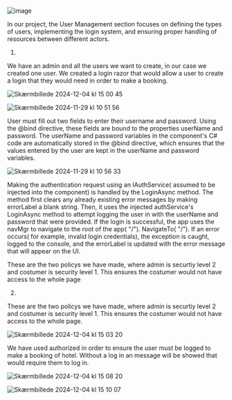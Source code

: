 ![image](https://github.com/user-attachments/assets/c1a1495f-e4cf-4e09-8851-28652cfb8830)

In our project, the User Management section focuses on defining the types of users, implementing the login system, and ensuring proper handling of resources between different actors.

1)
We have an admin and all the users we want to create, in our case we created one user. We created a login razor that would allow a user to create a login that they would need in order to make a booking.

![Skærmbillede 2024-12-04 kl  15 00 45](https://github.com/user-attachments/assets/d93ea09e-ff7d-4b9a-878b-ecdd36af865f)


![Skærmbillede 2024-11-29 kl  10 51 56](https://github.com/user-attachments/assets/9da95c91-cc57-43bf-8771-ae727ed4fa02)


User must fill out two fields to enter their username and password. Using the @bind directive, these fields are bound to the properties userName and password. The userName and password variables in the component's C# code are automatically stored in the @bind directive, which ensures that the values entered by the user are kept in the userName and password variables.

![Skærmbillede 2024-11-29 kl  10 56 33](https://github.com/user-attachments/assets/d0c95d5e-7b99-41bd-94ea-61e33d72db59)


Making the authentication request using an IAuthService( assumed to be injected into the component) is handled by the LoginAsync method. The method first clears any already existing error messages by making errorLabel a blank string. Then, it uses the injected authService's LoginAsync method to attempt logging the user in with the userName and password that were provided. If the login is successful, the app uses the navMgr to navigate to the root of the app( "/"). NavigateTo( "/").
If an error occurs( for example, invalid login credentials), the exception is caught, logged to the console, and the errorLabel is updated with the error message that will appear on the UI.

These are the two policys we have made, where admin is securtiy level 2 and costumer is security level 1. This ensures the costumer would not have access to the whole page


2)
These are the two policys we have made, where admin is securtiy level 2 and costumer is security level 1. This ensures the costumer would not have access to the whole page.

![Skærmbillede 2024-12-04 kl  15 03 20](https://github.com/user-attachments/assets/af1ce6a3-4408-46b0-bdb3-2597e7f0754f)

We have used authorized in order to ensure the user must be logged to make a booking of hotel. Without a log in an message will be showed that would require them to log in.

![Skærmbillede 2024-12-04 kl  15 08 20](https://github.com/user-attachments/assets/1a31ba0a-047f-4a97-92ac-ace826d7b38b)


![Skærmbillede 2024-12-04 kl  15 10 07](https://github.com/user-attachments/assets/e16ec8cf-0056-4a38-bc57-dbdb44386d14)





